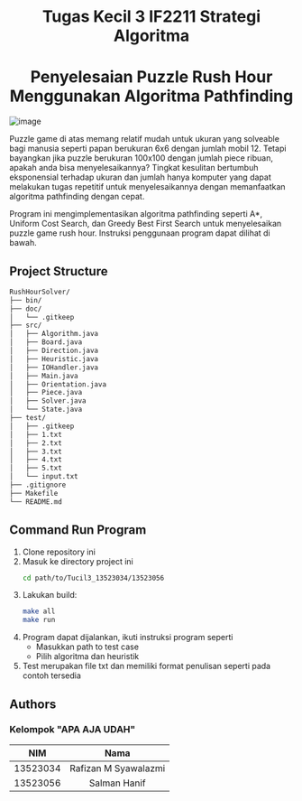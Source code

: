 <h1 align="center"> Tugas Kecil 3 IF2211 Strategi Algoritma </h1>
<h1 align="center">Penyelesaian Puzzle Rush Hour Menggunakan Algoritma Pathfinding</h1>

![image](https://github.com/user-attachments/assets/ac2d911c-6245-4638-a1f1-dcab4a797caa)


Puzzle game di atas memang relatif mudah untuk ukuran yang solveable bagi manusia seperti papan berukuran 6x6 dengan jumlah mobil 12. Tetapi bayangkan jika puzzle berukuran 100x100 dengan jumlah piece ribuan, apakah anda bisa menyelesaikannya? Tingkat kesulitan bertumbuh eksponensial terhadap ukuran dan jumlah hanya komputer yang dapat melakukan tugas repetitif untuk menyelesaikannya dengan memanfaatkan algoritma pathfinding dengan cepat.

Program ini mengimplementasikan algoritma pathfinding seperti A*, Uniform Cost Search, dan Greedy Best First Search untuk menyelesaikan puzzle game rush hour. Instruksi penggunaan program dapat dilihat di bawah.

## Project Structure
```bash
RushHourSolver/
├── bin/
├── doc/
│   └── .gitkeep
├── src/
│   ├── Algorithm.java
│   ├── Board.java
│   ├── Direction.java
│   ├── Heuristic.java
│   ├── IOHandler.java
│   ├── Main.java
│   ├── Orientation.java
│   ├── Piece.java
│   ├── Solver.java
│   └── State.java
├── test/
│   ├── .gitkeep
│   ├── 1.txt
│   ├── 2.txt
│   ├── 3.txt
│   ├── 4.txt
│   ├── 5.txt
│   └── input.txt
├── .gitignore
├── Makefile
└── README.md
```


## Command Run Program
1. Clone repository ini
2. Masuk ke directory project ini
    ```bash
    cd path/to/Tucil3_13523034/13523056
    ```
4. Lakukan build:
    ```bash
    make all
    make run
    ```
5. Program dapat dijalankan, ikuti instruksi program seperti
   - Masukkan path to test case
   - Pilih algoritma dan heuristik
6. Test merupakan file txt dan memiliki format penulisan seperti pada contoh tersedia


## Authors
### **Kelompok "APA AJA UDAH"**
|   NIM    |                  Nama                  |
| :------: | :-------------------------------------:|
| 13523034 |         Rafizan M Syawalazmi           |
| 13523056 |               Salman Hanif             |
